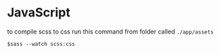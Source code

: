 # JavaScript

to compile scss to css run this command from folder called `./app/assets`

`$sass --watch scss:css`
